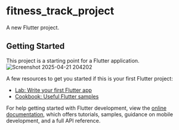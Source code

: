 # fitness_track_project

A new Flutter project.

## Getting Started

This project is a starting point for a Flutter application.
![Screenshot 2025-04-21 204202](https://github.com/user-attachments/assets/93395be6-c2e6-4093-b170-8a7586a02d72)

A few resources to get you started if this is your first Flutter project:

- [Lab: Write your first Flutter app](https://docs.flutter.dev/get-started/codelab)
- [Cookbook: Useful Flutter samples](https://docs.flutter.dev/cookbook)

For help getting started with Flutter development, view the
[online documentation](https://docs.flutter.dev/), which offers tutorials,
samples, guidance on mobile development, and a full API reference.

